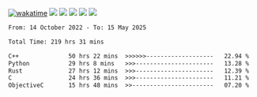 [![wakatime](https://wakatime.com/badge/user/368879df-dc38-4b1a-86c4-8a2054a0e074.svg)](https://wakatime.com/@368879df-dc38-4b1a-86c4-8a2054a0e074)
<img src="https://img.shields.io/badge/Windows-0078D6?style=flat&logo=Windows&logoColor=white">
<img src="https://img.shields.io/badge/IntelliJ_IDEA-000000.svg?style=flat&logo=IntelliJ-IDEA&logoColor=white">
<img src="https://img.shields.io/badge/CLion-000000.svg?style=flat&logo=CLion&logoColor=white">
<img src="https://img.shields.io/badge/Visual_Studio_Code-007ACC?style=flat&logo=Visual-Studio-Code&logoColor=white">
<img src="https://img.shields.io/badge/Discord-5865F2?label=kano42&style=flat&logo=discord&logoColor=white">
<br>


<!--START_SECTION:waka-->

```txt
From: 14 October 2022 - To: 15 May 2025

Total Time: 219 hrs 31 mins

C++              50 hrs 22 mins  >>>>>>-------------------   22.94 %
Python           29 hrs 8 mins   >>>----------------------   13.28 %
Rust             27 hrs 12 mins  >>>----------------------   12.39 %
C                24 hrs 36 mins  >>>----------------------   11.21 %
ObjectiveC       15 hrs 48 mins  >>-----------------------   07.20 %
```

<!--END_SECTION:waka-->
